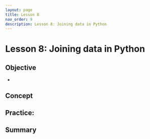 ```yaml
---
layout: page
title: Lesson 8
nav_order: 9
description: Lesson 8: Joining data in Python
---
```

# Lesson 8: Joining data in Python

## Objective

- 

## Concept

## Practice: 

## Summary

